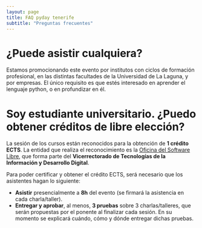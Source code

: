 ```yaml
---
layout: page
title: FAQ pyday tenerife
subtitle: "Preguntas frecuentes"
---
```


# ¿Puede asistir cualquiera?

Estamos promocionando este evento por institutos con ciclos de formación profesional, en las distintas facultades de la Universidad de La Laguna, y por empresas. El único requisito es que estés interesado en aprender el lenguaje python, o en profundizar en él.

# Soy estudiante universitario. ¿Puedo obtener créditos de libre elección?

La sesión de los cursos están reconocidos para la obtención de **1 crédito
ECTS**.  La entidad que realiza el reconocimiento es la [Oficina del Software
Libre](http://www.osl.ull.es), que forma parte del **Vicerrectorado de
Tecnologías de la Información y Desarrollo Digital**.


Para poder certificar y obtener el crédito ECTS, será necesario que los asistentes hagan lo siguiente:

- **Asistir** presencialmente a **8h** del evento (se firmará la asistencia en cada charla/taller).
- **Entregar y aprobar**, al menos, **3 pruebas** sobre 3 charlas/talleres, que serán propuestas por el ponente al finalizar cada sesión. En su momento se explicará cuándo, cómo y dónde entregar dichas pruebas.
